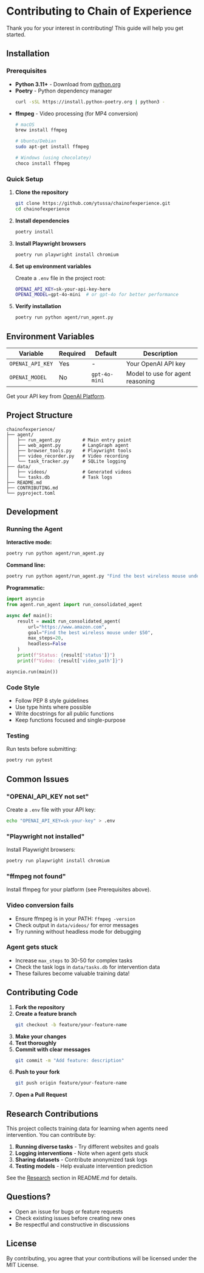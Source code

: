 # Contributing to Chain of Experience

Thank you for your interest in contributing! This guide will help you get started.

## Installation

### Prerequisites

- **Python 3.11+** - Download from [python.org](https://www.python.org/downloads/)
- **Poetry** - Python dependency manager
  ```bash
  curl -sSL https://install.python-poetry.org | python3 -
  ```
- **ffmpeg** - Video processing (for MP4 conversion)
  ```bash
  # macOS
  brew install ffmpeg

  # Ubuntu/Debian
  sudo apt-get install ffmpeg

  # Windows (using chocolatey)
  choco install ffmpeg
  ```

### Quick Setup

1. **Clone the repository**
   ```bash
   git clone https://github.com/ytussa/chainofexperience.git
   cd chainofexperience
   ```

2. **Install dependencies**
   ```bash
   poetry install
   ```

3. **Install Playwright browsers**
   ```bash
   poetry run playwright install chromium
   ```

4. **Set up environment variables**

   Create a `.env` file in the project root:
   ```bash
   OPENAI_API_KEY=sk-your-api-key-here
   OPENAI_MODEL=gpt-4o-mini  # or gpt-4o for better performance
   ```

5. **Verify installation**
   ```bash
   poetry run python agent/run_agent.py
   ```

## Environment Variables

| Variable | Required | Default | Description |
|----------|----------|---------|-------------|
| `OPENAI_API_KEY` | Yes | - | Your OpenAI API key |
| `OPENAI_MODEL` | No | `gpt-4o-mini` | Model to use for agent reasoning |

Get your API key from [OpenAI Platform](https://platform.openai.com/api-keys).

## Project Structure

```
chainofexperience/
├── agent/
│   ├── run_agent.py        # Main entry point
│   ├── web_agent.py        # LangGraph agent
│   ├── browser_tools.py    # Playwright tools
│   ├── video_recorder.py   # Video recording
│   └── task_tracker.py     # SQLite logging
├── data/
│   ├── videos/             # Generated videos
│   └── tasks.db            # Task logs
├── README.md
├── CONTRIBUTING.md
└── pyproject.toml
```

## Development

### Running the Agent

**Interactive mode:**
```bash
poetry run python agent/run_agent.py
```

**Command line:**
```bash
poetry run python agent/run_agent.py "Find the best wireless mouse under $50"
```

**Programmatic:**
```python
import asyncio
from agent.run_agent import run_consolidated_agent

async def main():
    result = await run_consolidated_agent(
        url="https://www.amazon.com",
        goal="Find the best wireless mouse under $50",
        max_steps=20,
        headless=False
    )
    print(f"Status: {result['status']}")
    print(f"Video: {result['video_path']}")

asyncio.run(main())
```

### Code Style

- Follow PEP 8 style guidelines
- Use type hints where possible
- Write docstrings for all public functions
- Keep functions focused and single-purpose

### Testing

Run tests before submitting:
```bash
poetry run pytest
```

## Common Issues

### "OPENAI_API_KEY not set"
Create a `.env` file with your API key:
```bash
echo "OPENAI_API_KEY=sk-your-key" > .env
```

### "Playwright not installed"
Install Playwright browsers:
```bash
poetry run playwright install chromium
```

### "ffmpeg not found"
Install ffmpeg for your platform (see Prerequisites above).

### Video conversion fails
- Ensure ffmpeg is in your PATH: `ffmpeg -version`
- Check output in `data/videos/` for error messages
- Try running without headless mode for debugging

### Agent gets stuck
- Increase `max_steps` to 30-50 for complex tasks
- Check the task logs in `data/tasks.db` for intervention data
- These failures become valuable training data!

## Contributing Code

1. **Fork the repository**
2. **Create a feature branch**
   ```bash
   git checkout -b feature/your-feature-name
   ```
3. **Make your changes**
4. **Test thoroughly**
5. **Commit with clear messages**
   ```bash
   git commit -m "Add feature: description"
   ```
6. **Push to your fork**
   ```bash
   git push origin feature/your-feature-name
   ```
7. **Open a Pull Request**

## Research Contributions

This project collects training data for learning when agents need intervention. You can contribute by:

1. **Running diverse tasks** - Try different websites and goals
2. **Logging interventions** - Note when agent gets stuck
3. **Sharing datasets** - Contribute anonymized task logs
4. **Testing models** - Help evaluate intervention prediction

See the [Research](#) section in README.md for details.

## Questions?

- Open an issue for bugs or feature requests
- Check existing issues before creating new ones
- Be respectful and constructive in discussions

## License

By contributing, you agree that your contributions will be licensed under the MIT License.
